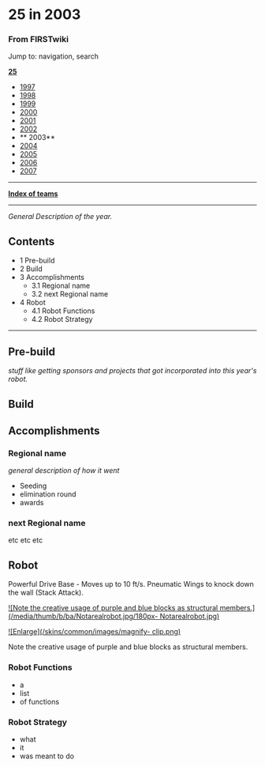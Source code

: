 # 25 in 2003

### From FIRSTwiki

Jump to: navigation, search

**[25](25 "25" )**

  * [ 1997](25_in_1997 "25 in 1997" )
  * [ 1998](25_in_1998 "25 in 1998" )
  * [ 1999](25_in_1999 "25 in 1999" )
  * [ 2000](25_in_2000 "25 in 2000" )
  * [ 2001](25_in_2001 "25 in 2001" )
  * [ 2002](25_in_2002 "25 in 2002" )
  * ** 2003**
  * [ 2004](25_in_2004 "25 in 2004" )
  * [ 2005](25_in_2005 "25 in 2005" )
  * [ 2006](25_in_2006 "25 in 2006" )
  * [ 2007](25_in_2007 "25 in 2007" )

* * *

**[Index of teams](Index_of_teams "Index of teams" )**  
  
---  
  
_General Description of the year._

## Contents

  * 1 Pre-build
  * 2 Build
  * 3 Accomplishments
    * 3.1 Regional name
    * 3.2 next Regional name
  * 4 Robot
    * 4.1 Robot Functions
    * 4.2 Robot Strategy  
---  
  

## Pre-build

_stuff like getting sponsors and projects that got incorporated into this
year's robot._


## Build


## Accomplishments


### Regional name

_general description of how it went_

  * Seeding 
  * elimination round 
  * awards 


### next Regional name

etc etc etc


## Robot

Powerful Drive Base - Moves up to 10 ft/s. Pneumatic Wings to knock down the
wall (Stack Attack).

[![Note the creative usage of purple and blue blocks as structural
members.](/media/thumb/b/ba/Notarealrobot.jpg/180px-
Notarealrobot.jpg)](Image:Notarealrobot.jpg "Note the creative
usage of purple and blue blocks as structural members." )

[![Enlarge](/skins/common/images/magnify-
clip.png)](Image:Notarealrobot.jpg "Enlarge" )

Note the creative usage of purple and blue blocks as structural members.


### Robot Functions

  * a 
  * list 
  * of functions 


### Robot Strategy

  * what 
  * it 
  * was meant to do 

